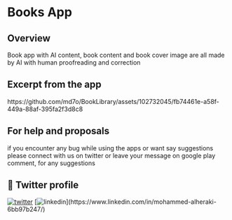 # Books App

## Overview

Book app with AI content, book content and book cover image are all made by AI with human proofreading and correction

## Excerpt from the app
<p> 
https://github.com/md7o/BookLibrary/assets/102732045/fb74461e-a58f-449a-88af-395fa2f3d8c8
</p>


## For help and proposals

if you encounter any bug while using the apps or want say suggestions please connect with us on twitter or leave your message on google play comment, for any suggestions

## 🔗 Twitter profile 
[![twitter](https://img.shields.io/badge/twitter-1DA1F2?style=for-the-badge&logo=twitter&logoColor=white)](https://twitter.com/Md7oHe)
[![linkedin]([https://user-images.githubusercontent.com/99184393/188185026-93637cf8-67e9-439a-b33a-6feba7b8bd21.png](https://upload.wikimedia.org/wikipedia/commons/thumb/8/80/LinkedIn_Logo_2013.svg/1200px-LinkedIn_Logo_2013.svg.png))](https://www.linkedin.com/in/mohammed-alheraki-6bb97b247/)



